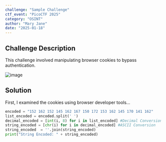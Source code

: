 ```yaml
---
challenge: "Sample Challenge"
ctf_event: "PicoCTF 2025"
category: "OSINT"
author: "Mary Jane"
date: "2025-01-18"
---
```


## Challenge Description
This challenge involved manipulating browser cookies to bypass authentication.

![image](https://github.com/user-attachments/assets/a0c0b43c-25f9-4d69-be59-d50c7b89ca24)

## Solution
First, I examined the cookies using browser developer tools...


```python
encoded = "152 162 152 145 162 167 150 172 153 162 145 170 141 162"
list_encoded = encoded.split(' ')
decimal_encoded = [int(i, 8) for i in list_encoded] #Decimal Conversion
string_encoded = [chr(i) for i in decimal_encoded] #ASCII Conversion
string_encoded  = ''.join(string_encoded)
print("String Encoded: " + string_encoded)
```
